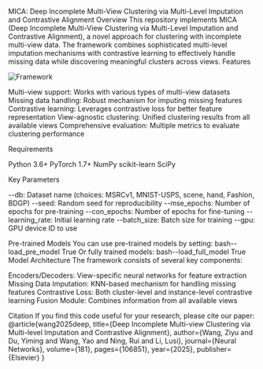MICA: Deep Incomplete Multi-View Clustering via Multi-Level Imputation and Contrastive Alignment
Overview
This repository implements MICA (Deep Incomplete Multi-View Clustering via Multi-Level Imputation and Contrastive Alignment), a novel approach for clustering with incomplete multi-view data. The framework combines sophisticated multi-level imputation mechanisms with contrastive learning to effectively handle missing data while discovering meaningful clusters across views.
Features

![Framework](https://github.com/user-attachments/assets/261b5dd8-e837-42dc-b125-11bbc0fdb83a)

Multi-view support: Works with various types of multi-view datasets
Missing data handling: Robust mechanism for imputing missing features
Contrastive learning: Leverages contrastive loss for better feature representation
View-agnostic clustering: Unified clustering results from all available views
Comprehensive evaluation: Multiple metrics to evaluate clustering performance

Requirements

Python 3.6+
PyTorch 1.7+
NumPy
scikit-learn
SciPy

Key Parameters

--db: Dataset name (choices: MSRCv1, MNIST-USPS, scene, hand, Fashion, BDGP)
--seed: Random seed for reproducibility
--mse_epochs: Number of epochs for pre-training
--con_epochs: Number of epochs for fine-tuning
--learning_rate: Initial learning rate
--batch_size: Batch size for training
--gpu: GPU device ID to use

Pre-trained Models
You can use pre-trained models by setting:
bash--load_pre_model True
Or fully trained models:
bash--load_full_model True
Model Architecture
The framework consists of several key components:

Encoders/Decoders: View-specific neural networks for feature extraction
Missing Data Imputation: KNN-based mechanism for handling missing features
Contrastive Loss: Both cluster-level and instance-level contrastive learning
Fusion Module: Combines information from all available views

Citation
If you find this code useful for your research, please cite our paper:
@article{wang2025deep,
  title={Deep Incomplete Multi-view Clustering via Multi-level Imputation and Contrastive Alignment},
  author={Wang, Ziyu and Du, Yiming and Wang, Yao and Ning, Rui and Li, Lusi},
  journal={Neural Networks},
  volume={181},
  pages={106851},
  year={2025},
  publisher={Elsevier}
}





